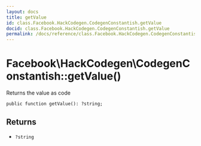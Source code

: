 ```yaml
---
layout: docs
title: getValue
id: class.Facebook.HackCodegen.CodegenConstantish.getValue
docid: class.Facebook.HackCodegen.CodegenConstantish.getValue
permalink: /docs/reference/class.Facebook.HackCodegen.CodegenConstantish.getValue.md
---
```

# Facebook\\HackCodegen\\CodegenConstantish::getValue()




Returns the value as code




``` Hack
public function getValue(): ?string;
```




## Returns




- ` ?string `